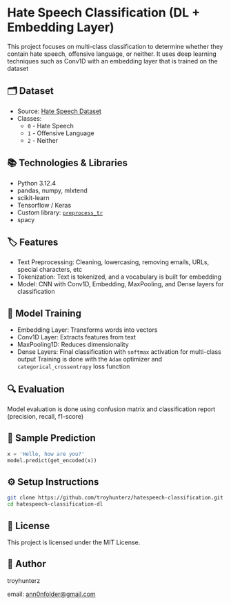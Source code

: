 # Hate Speech Classification (DL + Embedding Layer)
This project focuses on multi-class classification to determine whether they contain hate speech, offensive language, or neither. It uses deep learning techniques such as Conv1D with an embedding layer that is trained on the dataset 

## 🗂️ Dataset 
- Source: [Hate Speech Dataset](https://github.com/troyhunterz/hatespeech-classification/tree/main/dataset)
- Classes:
  - `0` - Hate Speech
  - `1` - Offensive Language
  - `2` - Neither

## 📚 Technologies & Libraries
- Python 3.12.4
- pandas, numpy, mlxtend
- scikit-learn
- Tensorflow / Keras
- Custom library: [`preprocess_tr`](https://github.com/troyhunterz/preprocess_tr)
- spacy

## 🏷️ Features
- Text Preprocessing: Cleaning, lowercasing, removing emails, URLs, special characters, etc
- Tokenization: Text is tokenized, and a vocabulary is built for embedding
- Model: CNN with Conv1D, Embedding, MaxPooling, and Dense layers for classification

## 🤖 Model Training
- Embedding Layer: Transforms words into vectors
- Conv1D Layer: Extracts features from text
- MaxPooling1D: Reduces dimensionality
- Dense Layers: Final classification with `softmax` activation for multi-class output
Training is done with the `Adam` optimizer and `categorical_crossentropy` loss function

## 🔍 Evaluation
Model evaluation is done using confusion matrix and classification report (precision, recall, f1-score)

## 🧪 Sample Prediction
```python
x = 'Hello, how are you?'
model.predict(get_encoded(x))
```

## ⚙️ Setup Instructions
```bash
git clone https://github.com/troyhunterz/hatespeech-classification.git
cd hatespeech-classification-dl
```

## 🧾 License
This project is licensed under the MIT License.

## 👤 Author
troyhunterz

email: ann0nfolder@gmail.com
